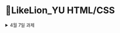  </div>
</details>

 # 📌LikeLion_YU HTML/CSS
 
 <details>

<summary>4월 7일 과제</summary>
<div markdown="1">
 
## 📝 Flexbox Froggy
#### http://flexboxfroggy.com/#ko

 </div>
</details>
